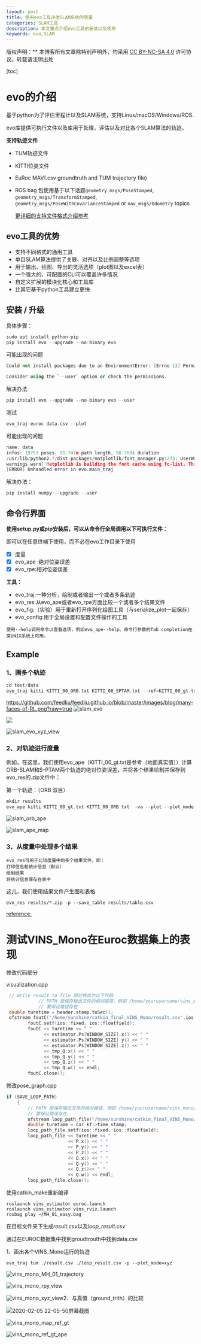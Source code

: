 ```yaml
---
layout: post
title: 使用evo工具评估SLAM系统的质量
categories: SLAM工具
description: 本文重点介绍evo工具的安装以及使用
keywords: evo,SLAM
---
```


版权声明：** 本博客所有文章除特别声明外，均采用 [CC BY-NC-SA 4.0](https://creativecommons.org/licenses/by-nc-sa/4.0/) 许可协议。转载请注明出处

[toc]



# evo的介绍

基于python为了评估里程计以及SLAM系统，支持Linux/macOS/Windows/ROS.

evo库提供可执行文件以及库用于处理，评估以及对比各个SLAM算法的轨迹。

**支持轨迹文件**

- TUM轨迹文件

- KITTI位姿文件

- EuRoc MAV(.csv groundtruth and TUM trajectory file)

- ROS bag 包使用基于以下话题`geometry_msgs/PoseStamped`, `geometry_msgs/TransformStamped`, `geometry_msgs/PoseWithCovarianceStamped` or `nav_msgs/Odometry` topics

  [更详细的支持文件格式介绍参考](https://github.com/MichaelGrupp/evo/wiki/Formats)
  

  

## evo工具的优势

- 支持不同格式的通用工具
- 单目SLAM算法提供了关联、对齐以及比例调整等选项
- 用于输出、绘图、导出的灵活选项（plot图以及excel表）
- 一个强大的、可配置的CLI可以覆盖许多情况
- 自定义扩展的模块化核心和工具库
- 比其它基于python工具建立更快

## 安装 / 升级

具体步骤：

```c++
sudo apt install python-pip
pip install evo --upgrade --no-binary evo
```

可能出现的问题

```c++
Could not install packages due to an EnvironmentError: [Errno 13] Permission denied: '/usr/lib/python2.7/dist-packages/dateutil/relativedelta.pyc'

Consider using the `--user` option or check the permissions.
```

解决办法

```c++
pip install evo --upgrade --no-binary evo --user
```

测试

```c++
evo_traj euroc data.csv --plot
```

可能出现的问题

```c++
name: data
infos: 19753 poses, 91.747m path length, 98.760s duration
/usr/lib/python2.7/dist-packages/matplotlib/font_manager.py:273: UserWarning: Matplotlib is building the font cache using fc-list. This may take a moment.
warnings.warn('Matplotlib is building the font cache using fc-list. This may take a moment.')
[ERROR] Unhandled error in evo.main_traj
```

解决办法：

```c++
pip install numpy --upgrade --user 
```

## 命令行界面

**使用setup.py或pip安装后，可以从命令行全局调用以下可执行文件：**

即可以在任意终端下使用，而不必在evo工作目录下使用

- [x] 度量
- [x] evo_ape :绝对位姿误差
- [x] evo_rpe:相对位姿误差

**工具：**

- evo_traj:一种分析，绘制或者输出一个或者多条轨迹
- evo_res:从evo_ape或者evo_rpe方面比较一个或者多个结果文件
- evo_fig:（实验）用于重新打开序列化绘图工具（与serialize_plot一起保存）
- evo_config:用于全局设置和配置文件操作的工具

```
使用--help调用命令以查看选项，例如evo_ape--help。命令行参数的Tab completion在类UNIX系统上可用。
```

## Example

### 1、画多个轨迹

```c++
cd test/data
evo_traj kitti KITTI_00_ORB.txt KITTI_00_SPTAM.txt --ref=KITTI_00_gt.txt -p --plot_mode=xz
```
https://github.com/feedliu/feedliu.github.io/blob/master/images/blog/many-faces-of-RL.png?raw=true
![slam_evo](https://github.com/subshine/subshine.github.io/blob/master/images/blog/slam_evo.png?raw=true)

![](../../images/blog/slam_evo_rpy.png)

![slam_evo_xyz_view](../../images/blog/slam_evo_xyz_view.png)

### 2、对轨迹进行度量

例如，在这里，我们使用evo_ape（KITTI_00_gt.txt是参考（地面真实值））计算ORB-SLAM和S-PTAM两个轨迹的绝对位姿误差，并将各个结果绘制并保存到evo_res的.zip文件中：

第一个轨迹：（ORB 双目）

```c++
mkdir results
evo_ape kitti KITTI_00_gt.txt KITTI_00_ORB.txt  -va --plot --plot_mode xz --save_results results/ORB.zip
```

![slam_orb_ape](../../images/blog/slam_orb_ape.png)

![slam_ape_map](../../images/blog/slam_ape_map.png)

### 3、从度量中处理多个结果

```
evo_res可用于比较度量中的多个结果文件，即：
打印信息和统计信息（默认）
绘制结果
将统计信息保存在表中
```

这儿，我们使用结果文件产生图和表格

```
evo_res results/*.zip -p --save_table results/table.csv
```

[reference:](https://michaelgrupp.github.io/evo/)

# 测试VINS_Mono在Euroc数据集上的表现

修改代码部分

visualization.cpp

```c++
 // write result to file 部分修改为以下代码
            // PATH 是保存输出文件的绝对路径，例如 /home/yourusername/vins_mono/
            // 要保证路径存在
 double turetime = header.stamp.toSec();
 ofstream foutC("/home/sunshine/catkin_final_VINS_Mono/result.csv",ios::app);
        foutC.setf(ios::fixed, ios::floatfield);
        foutC << turetime << " "
              << estimator.Ps[WINDOW_SIZE].x() << " "
              << estimator.Ps[WINDOW_SIZE].y() << " "
              << estimator.Ps[WINDOW_SIZE].z() << " " 
              << tmp_Q.x() << " "
              << tmp_Q.y() << " " 
              << tmp_Q.z() << " " 
              << tmp_Q.w() << endl;
        foutC.close();
```

修改pose_graph.cpp

```c++
if (SAVE_LOOP_PATH) 
    {
        // PATH 是保存输出文件的绝对路径，例如 /home/yourusername/vins_mono/
        // 要保证路径存在
        ofstream loop_path_file("/home/sunshine/catkin_final_VINS_Mono/loop_result.csv",ios::app);
        double turetime = cur_kf->time_stamp;
        loop_path_file.setf(ios::fixed, ios::floatfield);
        loop_path_file << turetime << " "
                       << P.x() << " " 
                       << P.y() << " "
                       << P.z() << " " 
                       << Q.x() << " " 
                       << Q.y() << " " 
                       << Q.z()<< " " 
                       << Q.w() << endl;
        loop_path_file.close();
```

使用catkin_make重新编译

```
roslaunch vins_estimator euroc.launch 
roslaunch vins_estimator vins_rviz.launch
rosbag play ~/MH_01_easy.bag 
```

在目标文件夹下生成*result.csv*以及*loop_result.csv*

通过在EUROC数据集中找到groudtrouth中找到data.csv

1、画出各个VINS_Mono运行的轨迹

```
evo_traj tum ./result.csv ./loop_result.csv -p --plot_mode=xyz
```

![vins_mono_MH_01_trajectory](../../images/blog/vins_mono_MH_01_trajectory.png)



![vins_mono_rpy_view](../../images/blog/vins_mono_rpy_view.png)

![vins_mono_xyz_view](../../images/blog/vins_mono_xyz_view.png)2、与真值（ground_trith）的比较

![2020-02-05 22-05-50屏幕截图](../../images/blog/2020-02-05%2022-05-50%E5%B1%8F%E5%B9%95%E6%88%AA%E5%9B%BE.png)

![vins_mono_map_ref_gt](../../images/blog/vins_mono_map_ref_gt.png)

![vins_mono_ref_gt_ape](../../images/blog/vins_mono_ref_gt_ape.png)

